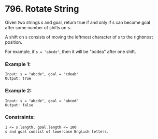 # 796. Rotate String

Given two strings s and goal, return true if and only if s can become goal after some number of shifts on s.

A shift on s consists of moving the leftmost character of s to the rightmost position.

For example, if `s = "abcde"`, then it will be "bcdea" after one shift.
 

### Example 1:
```
Input: s = "abcde", goal = "cdeab"
Output: true
```
### Example 2:
```
Input: s = "abcde", goal = "abced"
Output: false
```

### Constraints:
```
1 <= s.length, goal.length <= 100
s and goal consist of lowercase English letters.
```
